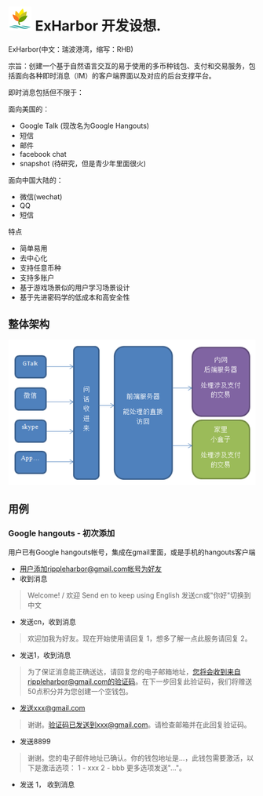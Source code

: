 ![logo](assets/img/logo48.png) ExHarbor 开发设想.
==========


ExHarbor(中文：瑞波港湾，缩写：RHB)

宗旨：创建一个基于自然语言交互的易于使用的多币种钱包、支付和交易服务，包括面向各种即时消息（IM）的客户端界面以及对应的后台支撑平台。

即时消息包括但不限于：

面向美国的：

* Google Talk (现改名为Google Hangouts)
* 短信
* 邮件
* facebook chat
* snapshot (待研究，但是青少年里面很火)

面向中国大陆的：

* 微信(wechat)
* QQ
* 短信

特点

* 简单易用
* 去中心化
* 支持任意币种
* 支持多账户
* 基于游戏场景似的用户学习场景设计
* 基于先进密码学的低成本和高安全性

整体架构
----------
![](assets/img/framework.png)

用例
----------

### Google hangouts - 初次添加
用户已有Google hangouts帐号，集成在gmail里面，或是手机的hangouts客户端

- 用户添加rippleharbor@gmail.com帐号为好友
- 收到消息

>  Welcome! / 欢迎
>  Send en to keep using English
>  发送cn或"你好"切换到中文

- 发送cn，收到消息

> 欢迎加我为好友。现在开始使用请回复 1，想多了解一点此服务请回复 2。

- 发送1，收到消息

> 为了保证消息能正确送达，请回复您的电子邮箱地址，您将会收到来自rippleharbor@gmail.com的验证码。在下一步回复此验证码，我们将赠送50点积分并为您创建一个空钱包。

- 发送xxx@gmail.com

> 谢谢。验证码已发送到xxx@gmail.com。请检查邮箱并在此回复验证码。

- 发送8899

> 谢谢。您的电子邮件地址已确认。你的钱包地址是...，此钱包需要激活，以下是激活选项：
1 - xxx
2 - bbb
更多选项发送"..."。

- 发送 1， 收到消息

> 
